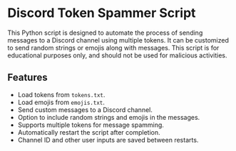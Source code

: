 # Discord Token Spammer Script

This Python script is designed to automate the process of sending messages to a Discord channel using multiple tokens. It can be customized to send random strings or emojis along with messages. This script is for educational purposes only, and should not be used for malicious activities.

## Features
- Load tokens from `tokens.txt`.
- Load emojis from `emojis.txt`.
- Send custom messages to a Discord channel.
- Option to include random strings and emojis in the messages.
- Supports multiple tokens for message spamming.
- Automatically restart the script after completion.
- Channel ID and other user inputs are saved between restarts.
